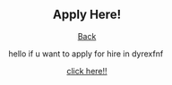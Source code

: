 <h2 style="text-align: center;"><strong>Apply Here!</strong></h2>
<p style="text-align: center;"><a href="https://dyrexfnf.github.io/FNF/">Back</a></p>
<p style="text-align: center;">hello if u want to apply for hire in dyrexfnf&nbsp;</p>
<p style="text-align: center;"><a href="https://forms.gle/vL4qYHZbJtL3UmPK9">click here!!</a></p>
